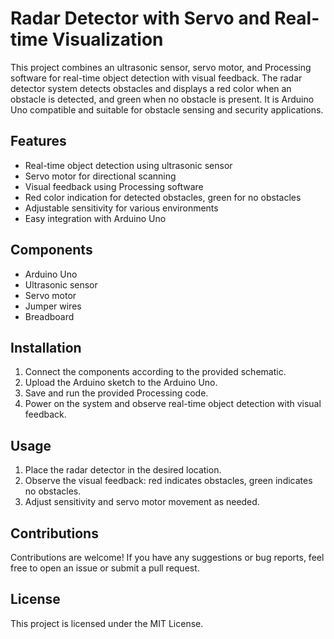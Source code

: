 # Radar Detector with Servo and Real-time Visualization

This project combines an ultrasonic sensor, servo motor, and Processing software for real-time object detection with visual feedback. The radar detector system detects obstacles and displays a red color when an obstacle is detected, and green when no obstacle is present. It is Arduino Uno compatible and suitable for obstacle sensing and security applications.

## Features
- Real-time object detection using ultrasonic sensor
- Servo motor for directional scanning
- Visual feedback using Processing software
- Red color indication for detected obstacles, green for no obstacles
- Adjustable sensitivity for various environments
- Easy integration with Arduino Uno

## Components
- Arduino Uno
- Ultrasonic sensor
- Servo motor
- Jumper wires
- Breadboard

## Installation
1. Connect the components according to the provided schematic.
2. Upload the Arduino sketch to the Arduino Uno.
3. Save and run the provided Processing code.
4. Power on the system and observe real-time object detection with visual feedback.

## Usage
1. Place the radar detector in the desired location.
2. Observe the visual feedback: red indicates obstacles, green indicates no obstacles.
3. Adjust sensitivity and servo motor movement as needed.

## Contributions
Contributions are welcome! If you have any suggestions or bug reports, feel free to open an issue or submit a pull request.

## License
This project is licensed under the MIT License.
